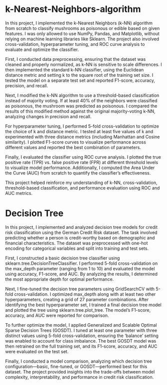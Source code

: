 # k-Nearest-Neighbors-algorithm
In this project, I implemented the k-Nearest Neighbors (k-NN) algorithm from scratch to classify mushrooms as poisonous or edible based on given features. I was only allowed to use NumPy, Pandas, and Matplotlib, without relying on machine learning libraries like Sklearn. The project also involved cross-validation, hyperparameter tuning, and ROC curve analysis to evaluate and optimize the classifier.

First, I conducted data preprocessing, ensuring that the dataset was cleaned and properly normalized, as k-NN is sensitive to scale differences. I then implemented the standard k-NN classifier, using the Euclidean distance metric and setting k to the square root of the training set size. I tested the model on a separate test set and reported F1-score, accuracy, precision, and recall.

Next, I modified the k-NN algorithm to use a threshold-based classification instead of majority voting. If at least 40% of the neighbors were classified as poisonous, the mushroom was predicted as poisonous. I compared the results of this modified method against the original majority-voting k-NN, analyzing changes in precision and recall.

For hyperparameter tuning, I performed 5-fold cross-validation to optimize the choice of k and distance metric. I tested at least five values of k and experimented with three distance metrics (including Manhattan and Cosine similarity). I plotted F1-score curves to visualize performance across different values and reported the best combination of parameters.

Finally, I evaluated the classifier using ROC curve analysis. I plotted the true positive rate (TPR) vs. false positive rate (FPR) at different threshold levels to visualize model performance. Additionally, I computed the Area Under the Curve (AUC) from scratch to quantify the classifier’s effectiveness.

This project helped reinforce my understanding of k-NN, cross-validation, threshold-based classification, and performance evaluation using ROC and AUC metrics.

# Decision Tree

In this project, I implemented and analyzed decision tree models for credit risk classification using the German Credit Risk dataset. The task involved predicting whether a person is credit-worthy based on demographic and financial characteristics. The dataset was preprocessed with one-hot encoding for categorical variables and split into training and test sets.

First, I constructed a basic decision tree classifier using sklearn.tree.DecisionTreeClassifier. I performed 5-fold cross-validation on the max_depth parameter (ranging from 1 to 10) and evaluated the model using accuracy, F1-score, and AUC. By analyzing the results, I determined the most appropriate depth for optimal performance.

Next, I fine-tuned the decision tree parameters using GridSearchCV with 5-fold cross-validation. I optimized max_depth along with at least two other hyperparameters, creating a grid of 27 parameter combinations. After identifying the best hyperparameter set, I trained a final decision tree model and plotted the tree using sklearn.tree.plot_tree. The model’s F1-score, accuracy, and AUC were reported for comparison.

To further optimize the model, I applied Generalized and Scalable Optimal Sparse Decision Trees (GOSDT). I tuned at least one parameter with three distinct values using 5-fold cross-validation, ensuring the ‘balance’ setting was enabled to account for class imbalance. The best GOSDT model was then retrained on the full training set, and its F1-score, accuracy, and AUC were evaluated on the test set.

Finally, I conducted a model comparison, analyzing which decision tree configuration—basic, fine-tuned, or GOSDT—performed best for this dataset. The project provided insights into the trade-offs between model complexity, interpretability, and performance in credit risk classification.
